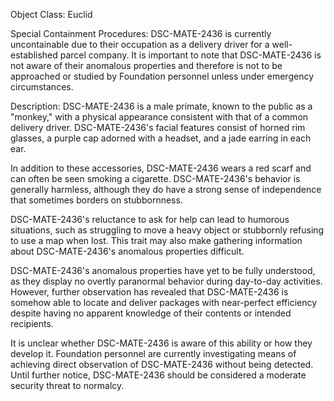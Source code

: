 Object Class: Euclid

Special Containment Procedures:
DSC-MATE-2436 is currently uncontainable due to their occupation as a delivery driver for a well-established parcel company. It is important to note that DSC-MATE-2436 is not aware of their anomalous properties and therefore is not to be approached or studied by Foundation personnel unless under emergency circumstances.

Description:
DSC-MATE-2436 is a male primate, known to the public as a "monkey," with a physical appearance consistent with that of a common delivery driver. DSC-MATE-2436's facial features consist of horned rim glasses, a purple cap adorned with a headset, and a jade earring in each ear.

In addition to these accessories, DSC-MATE-2436 wears a red scarf and can often be seen smoking a cigarette. DSC-MATE-2436's behavior is generally harmless, although they do have a strong sense of independence that sometimes borders on stubbornness.

DSC-MATE-2436's reluctance to ask for help can lead to humorous situations, such as struggling to move a heavy object or stubbornly refusing to use a map when lost. This trait may also make gathering information about DSC-MATE-2436's anomalous properties difficult.

DSC-MATE-2436's anomalous properties have yet to be fully understood, as they display no overtly paranormal behavior during day-to-day activities. However, further observation has revealed that DSC-MATE-2436 is somehow able to locate and deliver packages with near-perfect efficiency despite having no apparent knowledge of their contents or intended recipients.

It is unclear whether DSC-MATE-2436 is aware of this ability or how they develop it. Foundation personnel are currently investigating means of achieving direct observation of DSC-MATE-2436 without being detected. Until further notice, DSC-MATE-2436 should be considered a moderate security threat to normalcy.